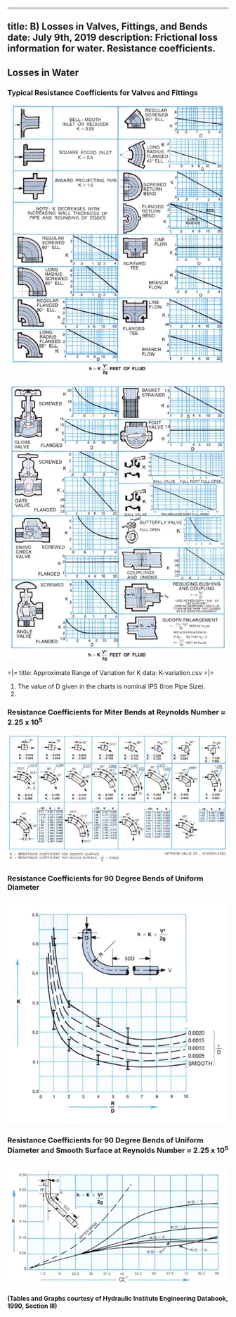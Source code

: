 -----
title:  B) Losses in Valves, Fittings, and Bends
date: July 9th, 2019
description: Frictional loss information for water. Resistance coefficients.
-----

## Losses in Water

### Typical Resistance Coefficients for Valves and Fittings

![](table-32a.png "")

![](table-32b.png "")

=|=
title: Approximate Range of Variation for K
data: K-variation.csv
=|=

1. The value of D given in the charts is nominal IPS (Iron Pipe Size).
2. <units us = "For velocities below 15 feet per second, check valves and foot valves will be only partially open and will exhibit higher values of K than that shown in the charts." metric = "For velocities below 4.6 meters per second, check valves and foot valves will be only partially open and will exhibit higher values of K than that shown in the charts."/>

### Resistance Coefficients for Miter Bends at Reynolds Number ≈ 2.25 x 10<sup>5</sup>

![](table-33.png "")

### Resistance Coefficients for 90 Degree Bends of Uniform Diameter

![](IIIB-5A.png "")

### Resistance Coefficients for 90 Degree Bends of Uniform Diameter and Smooth Surface at Reynolds Number ≈ 2.25 x 10<sup>5</sup>

![](IIIB-5B.png "")

**(Tables and Graphs courtesy of Hydraulic Institute Engineering Databook, 1990, Section III)**